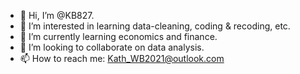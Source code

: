 - 👋 Hi, I’m @KB827.
- 👀 I’m interested in learning data-cleaning, coding & recoding, etc.
- 🌱 I’m currently learning economics and finance. 
- 💞️ I’m looking to collaborate on data analysis.
- 📫 How to reach me: Kath_WB2021@outlook.com

<!---
KB827/KB827 is a ✨ special ✨ repository because its `README.md` (this file) appears on your GitHub profile.
You can click the Preview link to take a look at your changes.
--->
